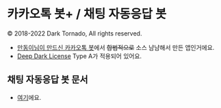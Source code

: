 # 카카오톡 봇+ / 채팅 자동응답 봇

© 2018-2022 Dark Tornado, All rights reserved.

* [만동이님이 만드신 카카오톡 봇](https://github.com/BackupDead/ScriptableKakaoBot)에서 <s>합법적으로</s> 소스 냠냠해서 만든 앱인거에요.
* [Deep Dark License](https://github.com/DarkTornado/DeepDarkLicense) Type A가 적용되어 있어요.

## 채팅 자동응답 봇 문서
* [여기](https://darktornado.github.io/KakaoTalkBot/)에요.
